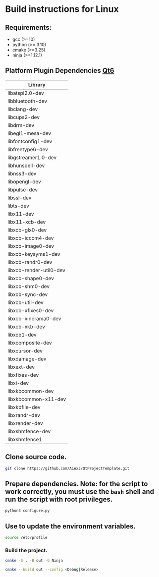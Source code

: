# Build instructions for Linux

## Requirements:
- gcc (>=10)
- python (>= 3.10)
- cmake (>=3.25)
- ninja (>=1.12.1)

## Platform Plugin Dependencies [Qt6](https://doc.qt.io/qt-6/linux-requirements.html)
| Library                                 |
|-----------------------------------------|
| libatspi2.0-dev                         |
| libbluetooth-dev                        |
| libclang-dev                            |
| libcups2-dev                            |
| libdrm-dev                              |
| libegl1-mesa-dev                        |
| libfontconfig1-dev                      |
| libfreetype6-dev                        |
| libgstreamer1.0-dev                     |
| libhunspell-dev                         |
| libnss3-dev                             |
| libopengl-dev                           |
| libpulse-dev                            |
| libssl-dev                              |
| libts-dev                               |
| libx11-dev                              |
| libx11-xcb-dev                          |
| libxcb-glx0-dev                         |
| libxcb-icccm4-dev                       |
| libxcb-image0-dev                       |
| libxcb-keysyms1-dev                     |
| libxcb-randr0-dev                       |
| libxcb-render-util0-dev                 |
| libxcb-shape0-dev                       |
| libxcb-shm0-dev                         |
| libxcb-sync-dev                         |
| libxcb-util-dev                         |
| libxcb-xfixes0-dev                      |
| libxcb-xinerama0-dev                    |
| libxcb-xkb-dev                          |
| libxcb1-dev                             |
| libxcomposite-dev                       |
| libxcursor-dev                          |
| libxdamage-dev                          |
| libxext-dev                             |
| libxfixes-dev                           |
| libxi-dev                               |
| libxkbcommon-dev                        |
| libxkbcommon-x11-dev                    |
| libxkbfile-dev                          |
| libxrandr-dev                           |
| libxrender-dev                          |
| libxshmfence-dev                        |
| libxshmfence1                           |

## Clone source code.
```bash
git clone https://github.com/A1ex3/QtProjectTemplate.git
```

## Prepare dependencies. Note: for the script to work correctly, you must use the `bash` shell and run the script with root privileges.
```bash
python3 configure.py
```

## Use to update the environment variables.
```bash
source /etc/profile
```

### Build the project.
```bash
cmake -S . -B out -G Ninja
```

```bash
cmake --build out --config <Debug|Release>
```